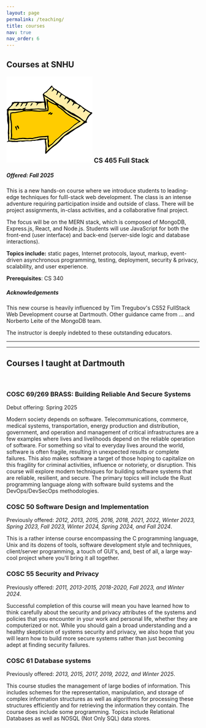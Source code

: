 ```yaml
---
layout: page
permalink: /teaching/
title: courses
nav: true
nav_order: 6
---
```


## Courses at SNHU

#### ![right arrow](../assets/img/comic_right_arrow.png) <big>**CS 465 Full Stack**</big>

##### Offered: Fall 2025

This is a new hands-on course where we introduce students to leading-edge techniques for fulll-stack
web development. The class is an intense adventure requiring participation inside and outside of
class. There will be project assignments, in-class activities, and a collaborative final project.

The focus will be on the MERN stack, which is composed of MongoDB, Express.js, React, and Node.js.
Students will use JavaScript for both the front-end (user interface) and back-end (server-side logic
and database interactions).

**Topics include:** static pages, Internet protocols, layout, markup, event-driven asynchronous
programming, testing, deployment, security & privacy, scalability, and user experience.

**Prerequisites**: CS 340

##### Acknowledgements

This new course is heavily influenced by Tim Tregubov's CS52 FullStack Web Development course at
Dartmouth. Other guidance came from ... and Norberto Leite of the MongoDB team.

The instructor is deeply indebted to these outstanding educators.

---
---

## Courses I taught at Dartmouth

<br/>

### COSC 69/269 BRASS: Building Reliable And Secure Systems

Debut offering: Spring 2025

  Modern society depends on software. Telecommunications, commerce, medical systems, transportation,
  energy production and  distribution, government, and operation and management of critical
  infrastructures are a few examples where lives and livelihoods depend on the reliable operation of
  software. For something so vital to everyday lives around the world, software is often fragile,
  resulting in unexpected results or complete failures. This also makes software a target of those
  hoping to capitalize on this fragility for criminal activities, influence or notoriety, or
  disruption. This course will explore modern techniques for building software systems that are
  reliable, resilient, and secure. The primary topics will include the Rust programming language
  along with software build systems and the DevOps/DevSecOps methodologies.

### COSC 50 Software Design and Implementation  

Previously offered: _2012, 2013, 2015, 2016, 2018, 2021, 2022, Winter 2023,
Spring 2023, Fall 2023, Winter 2024, Spring 2024, and Fall 2024_.

This is a rather intense course
encompassing the C programming language, Unix and its dozens of tools,
software development style and techniques, client/server programming, a touch
of GUI&#39;s, and, best of all, a large way-cool project where you&#39;ll bring
it all together.

### COSC 55 Security and Privacy

Previously offered: _2011, 2013-2015, 2018-2020, Fall 2023, and Winter 2024_.

Successful completion of this course will mean you have learned how to
think carefully about the security and privacy attributes of the systems
and policies that you encounter in your work and personal life, whether
they are computerized or not. While you should gain a broad
understanding and a healthy skepticism of systems security and privacy,
we also hope that you will learn how to build more secure systems rather
than just becoming adept at finding security failures.

### COSC 61 Database systems

Previously offered: _2013, 2015, 2017, 2019, 2022, and Winter 2025_.

This course studies the management of large bodies of information. This
includes schemes for the representation, manipulation, and storage of
complex information structures as well as algorithms for processing
these structures efficiently and for retrieving the information they
contain. The course does include some programming. Topics include
Relational Databases as well as NOSQL (Not Only SQL) data stores.

